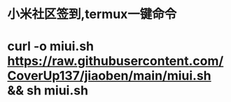 # 小米社区签到,termux一键命令


# curl -o miui.sh https://raw.githubusercontent.com/CoverUp137/jiaoben/main/miui.sh && sh miui.sh

